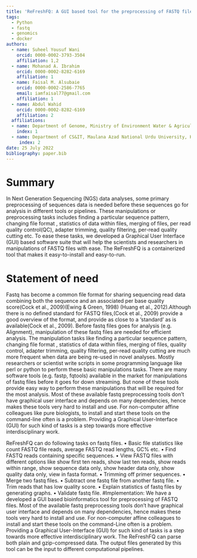 ```yaml
---
title: 'ReFreshFQ: A GUI based tool for the preprocessing of FASTQ files'
tags:  
  - Python
  - fastq
  - genomics
  - docker
authors:
  - name: Suheel Yousuf Wani
    orcid: 0000-0002-3793-3504
    affiliation: 1,2
  - name: Mohanad A. Ibrahim 
    orcid: 0000-0002-8282-6169
    affiliation: 1
  - name: Faisal M. Alsubaie
    orcid: 0000-0002-2586-7765
    email: iamfaisal77@gmail.com
    affiliation: 1
  - name: Abdul Wahid 
    orcid: 0000-0002-8282-6169
    affiliation: 2
  affiliations:
  - name: Department of Genome, Ministry of Environment Water & Agriculture, Riyadh, KSA
    index: 1
  - name: Department of CS&IT, Maulana Azad National Urdu University, Hyderabad, India
     index: 2
date: 25 July 2022  
bibliography: paper.bib
---
```


# Summary
In Next Generation Sequencing (NGS) data analyses, some primary preprocessing of sequences data is needed before these sequences go for analysis in different tools or pipelines. These manipulations or preprocessing tasks includes finding a particular sequence pattern, changing file format , statistics of data within files, merging of files, per read quality control(QC), adapter trimming, quality filtering, per-read quality cutting etc. To ease these tasks, we developed a Graphical User Interface (GUI) based software suite that will help the scientists and researchers in manipulations of FASTQ files with ease. The ReFreshFQ is a containerized tool that makes it easy-to-install and easy-to-run. 

# Statement of need
Fastq has become a common file format for sharing sequencing read data combining both the sequence and an associated per base quality score(Cock et al., 2009)(Ewing & Green, 1998) (Huang et al., 2012).Although there is no defined standard for FASTQ files,(Cock et al., 2009) provide a good overview of the format, and provide as close to a ‘standard’ as is available(Cock et al., 2009).
Before fastq files goes for analysis (e.g. Alignment), manipulation of these fastq files are needed for efficient analysis. The manipulation tasks like finding a particular sequence pattern, changing file format , statistics of data within files, merging of files, quality control, adapter trimming, quality filtering, per-read quality cutting are much more frequent when data are being re-used in novel analyses. Mostly researchers or scientist write scripts in some programming language like perl or python to perform these basic manipulations tasks. There are many software tools (e.g. fastp, fqtools) available in the market for manipulations of fastq files before it goes for down streaming. But none of these tools provide easy way to perform these manipulations that will be required for the most analysis. Most of these available fastq preprocessing tools don’t have graphical user interface and depends on many dependencies, hence makes these tools very hard to install and use. For non-computer affine colleagues like pure biologists, to install and start these tools on the command-line often is a problem. Providing a Graphical User-Interface (GUI) for such kind of tasks is a step towards more effective interdisciplinary work.



ReFreshFQ can do following tasks on fastq files.
    • Basic file statistics like count FASTQ file reads, average FASTQ read lengths, GC% etc.
    • Find FASTQ reads containing specific sequences.
    • View FASTQ files with different options like show first ten reads, show last ten reads, show reads within range, show sequence data only, show header data only, show quality data only, view in fasta format.
    • Trimming off primer sequences.
    • Merge two fastq files.
    • Subtract one fastq file from another fastq file.
    • Trim reads that has low quality score.
    • Explain statistics of fastq files by generating graphs. 
    • Validate fastq file.
#Implementation:
We have a developed a GUI based bioinformatics tool for preprocessing of FASTQ files. Most of the available fastq preprocessing tools don’t have graphical user interface and depends on many dependencies, hence makes these tools very hard to install and use. For non-computer affine colleagues to install and start these tools on the command-Line often is a problem. Providing a Graphical User-Interface (GUI) for such kind of tasks is a step towards more effective interdisciplinary work. The ReFreshFQ can parse both plain and gzip-compressed data. The output files generated by this tool can be the input to different computational pipelines.